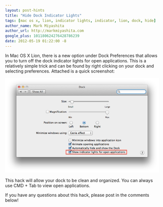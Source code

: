 ```yaml
---
layout: post-hints
title: "Hide Dock Indicator Lights"
tags: [mac os x, lion, indicator lights, indicator, lion, dock, hide]
author_name: Mark Miyashita
author_url: http://markmiyashita.com
google_plus: 101180624276428786239
date: 2012-05-19 01:22:00 -8
---
```


In Mac OS X Lion, there is a new option under Dock Preferences that allows you to turn off the dock indicator lights for open applications. This is a relatively simple trick and can be found by right clicking on your dock and selecting preferences. Attached is a quick screenshot:

<img class="clear blog-image full-border" src="/images/indicators.png" title="Dock">

This hack will allow your dock to be clean and organized. You can always use CMD + Tab to view open applications.

If you have any questions about this hack, please post in the comments below!
